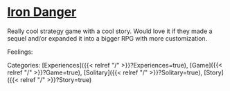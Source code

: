 # [Iron Danger](https://store.steampowered.com/app/899310/Iron_Danger/)

Really cool strategy game with a cool story. Would love it if they made a sequel and/or expanded it into a bigger RPG with more customization.

Feelings:

Categories: [Experiences]({{< relref "/" >}}?Experiences=true),
[Game]({{< relref "/" >}}?Game=true),
[Solitary]({{< relref "/" >}}?Solitary=true),
[Story]({{< relref "/" >}}?Story=true)